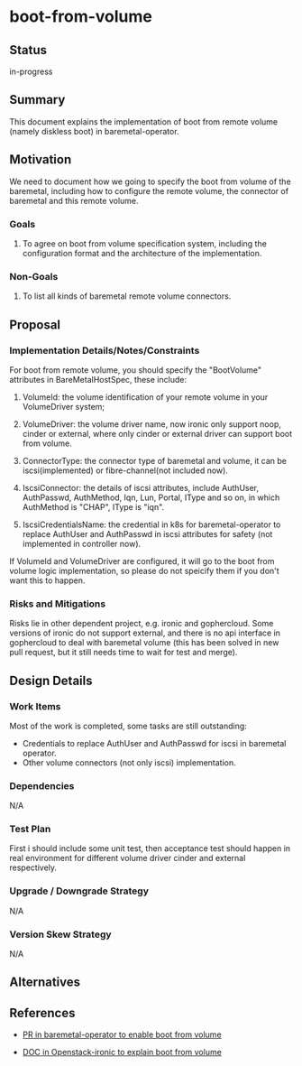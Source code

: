 <!--
 This work is licensed under a Creative Commons Attribution 3.0
 Unported License.

 http://creativecommons.org/licenses/by/3.0/legalcode
-->

# boot-from-volume 

## Status 

in-progress 

## Summary 

This document explains the implementation of  boot from remote volume (namely diskless boot) in baremetal-operator. 

## Motivation 

We need to document how we going to specify the boot from volume of the baremetal, including how to configure the remote volume,  the connector of baremetal and this remote volume. 

### Goals 

1. To agree on boot from volume specification system, including the configuration format and the architecture of the implementation. 

### Non-Goals 

1. To list all kinds of baremetal remote volume connectors.  

## Proposal 

### Implementation Details/Notes/Constraints 

For boot from remote volume, you should specify the "BootVolume" attributes in BareMetalHostSpec,   these include: 

1. VolumeId: the volume identification of your remote volume in your VolumeDriver system; 

2. VolumeDriver: the volume driver name, now ironic only support noop, cinder or external, where only cinder or external driver can support boot from volume. 

3. ConnectorType: the connector type of baremetal and volume, it can be iscsi(implemented) or fibre-channel(not included now). 

4. IscsiConnector: the details of iscsi attributes, include AuthUser, AuthPasswd, AuthMethod, Iqn, Lun, Portal, IType and so on, in which AuthMethod is "CHAP",  IType is "iqn". 

5. IscsiCredentialsName:  the credential in k8s for baremetal-operator to replace AuthUser and AuthPasswd in iscsi attributes for safety (not implemented in controller now).


If VolumeId and VolumeDriver are configured, it will go to the boot from volume logic implementation, so please do not speicify them if you don't want this to happen. 


### Risks and Mitigations 

Risks lie in other dependent project, e.g. ironic and gophercloud.  Some versions of ironic do not support external,  and there is no api interface in gophercloud to deal with baremetal volume (this has been solved in new pull request, but it still needs time to wait for test and merge). 

## Design Details

### Work Items

Most of the work is completed, some tasks are still outstanding:

- Credentials to replace AuthUser and AuthPasswd for iscsi in baremetal operator.
- Other volume connectors (not only iscsi) implementation.

### Dependencies

N/A

### Test Plan

First i should include some unit test, then acceptance test should happen in real environment for different volume driver cinder and external respectively.

### Upgrade / Downgrade Strategy

N/A

### Version Skew Strategy

N/A

## Alternatives

## References

- [PR in baremetal-operator to enable boot from volume](https://github.com/metal3-io/baremetal-operator/pull/1147)

- [DOC in Openstack-ironic to explain boot from volume](https://docs.openstack.org/ironic/rocky/admin/boot-from-volume.html)








